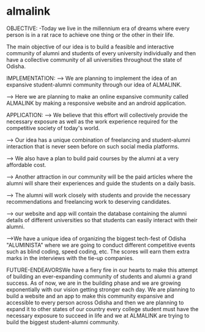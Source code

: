 # almalink
OBJECTIVE:
-Today we live in the millennium era of dreams where every person is in a rat race to achieve one thing or the other in their life.

The main objective of our idea is to build a feasible and interactive community of alumni and students of every university individually and then have a collective community of all universities throughout the state of Odisha.

IMPLEMENTATION:
--> We are planning to implement the idea of an expansive student-alumni community through our idea of ALMALINK.

--> Here we are planning to make an online expansive community called ALMALINK by making a responsive website and an android application.

APPLICATION:
--> We believe that this effort will collectively provide the necessary exposure as well as the work experience required for the competitive society of today's world.

--> Our idea has a unique combination of freelancing and student-alumni interaction that is never seen before on such social media platforms.

--> We also have a plan to build paid courses by the alumni at a very affordable cost.

-->  Another attraction in our community will be the paid articles where the alumni will share their experiences and guide the students on a daily basis. 

--> The alumni will work closely with students and provide the necessary recommendations and freelancing work to deserving candidates.

--> our website and app will contain the database containing the alumni details of different universities so that students can easily interact with their alumni.

-->We have a unique idea of organizing the biggest tech-fest of Odisha  "ALUMINISTA"  where we are going to conduct different competitive events such as blind coding, speed coding, etc. The scores will earn them extra marks in the interviews with the tie-up companies.

FUTURE-ENDEAVORSWe have a fiery fire in our hearts to make this attempt of building an ever-expanding community of students and alumni a grand success. As of now, we are in the building phase and we are growing exponentially with our vision getting stronger each day. We are planning to build a website and an app to make this community expansive and accessible to every person across Odisha and then we are planning to expand it to other states of our country every college student must have the necessary exposure to succeed in life and we at ALMALINK are trying to build the biggest student-alumni community.
